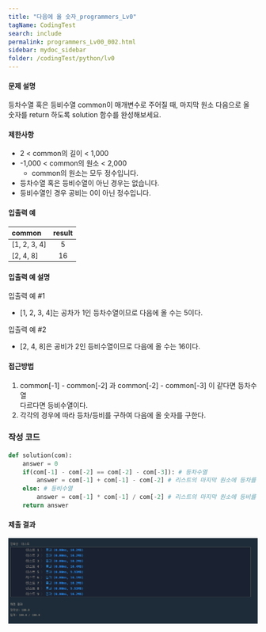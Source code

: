 ```yaml
---
title: "다음에 올 숫자_programmers_Lv0"
tagName: CodingTest
search: include
permalink: programmers_Lv00_002.html
sidebar: mydoc_sidebar
folder: /codingTest/python/lv0
---
```



#### 문제 설명 <br>

등차수열 혹은 등비수열 common이 매개변수로 주어질 때, 마지막 원소 다음으로 올 숫자를 return 하도록 solution 함수를 완성해보세요.

#### 제한사항 <br>

- 2 < common의 길이 < 1,000
- -1,000 < common의 원소 < 2,000
    - common의 원소는 모두 정수입니다.
- 등차수열 혹은 등비수열이 아닌 경우는 없습니다.
- 등비수열인 경우 공비는 0이 아닌 정수입니다.

#### 입출력 예 <br>
  
common|result
:---|:---:
[1, 2, 3, 4]|5
[2, 4, 8]|16
  
#### 입출력 예 설명 <br>

입출력 예 #1
- [1, 2, 3, 4]는 공차가 1인 등차수열이므로 다음에 올 수는 5이다.

입출력 예 #2
- [2, 4, 8]은 공비가 2인 등비수열이므로 다음에 올 수는 16이다.

#### 접근방법 <br>

1. common[-1] - common[-2] 과 common[-2] - common[-3] 이 같다면 등차수열 <br>
    다르다면 등비수열이다.
2. 각각의 경우에 따라 등차/등비를 구하여 다음에 올 숫자를 구한다.

### 작성 코드 <br>

```python
def solution(com):
    answer = 0
    if(com[-1] - com[-2] == com[-2] - com[-3]): # 등차수열 
        answer = com[-1] + com[-1] - com[-2] # 리스트의 마지막 원소에 등차를 더해 다음에 올 숫자를 구한다.
    else: # 등비수열
        answer = com[-1] * com[-1] / com[-2] # 리스트의 마지막 원소에 등비를 곱하여 다음에 올 숫자를 구한다.
    return answer
```

#### 제출 결과

![제출 결과](\images\programmers_Lv00_002.png)



